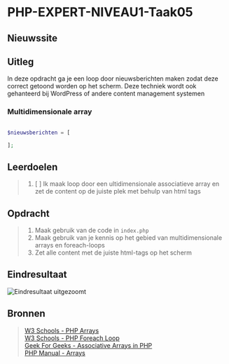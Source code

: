 # PHP-EXPERT-NIVEAU1-Taak05

## Nieuwssite

## Uitleg

In deze opdracht ga je een loop door nieuwsberichten maken zodat deze correct getoond worden op het scherm. Deze techniek wordt ook gehanteerd bij WordPress of andere content management systemen

### Multidimensionale array

```php

$nieuwsberichten = [

];
```

## Leerdoelen

> 1. [ ] Ik maak loop door een ultidimensionale associatieve array en zet de content op de juiste plek met behulp van html tags

## Opdracht

> 1. Maak gebruik van de code in `index.php`
> 2. Maak gebruik van je kennis op het gebied van multidimensionale arrays en foreach-loops
> 3. Zet alle content met de juiste html-tags op het scherm

## Eindresultaat

![Eindresultaat uitgezoomt](https://github.com/ROC-van-Amsterdam-College-Amstelland/PHP-EXPERT/blob/master/niveau1/taak05/images/taak05b.png)

## Bronnen

> [W3 Schools - PHP Arrays](https://www.w3schools.com/php/php_arrays_associative.asp)  
> [W3 Schools - PHP Foreach Loop](https://www.w3schools.in/php/looping/foreach/)  
> [Geek For Geeks - Associative Arrays in PHP](https://www.geeksforgeeks.org/associative-arrays-in-php/)  
> [PHP Manual - Arrays](https://www.php.net/manual/en/language.types.array.php)
